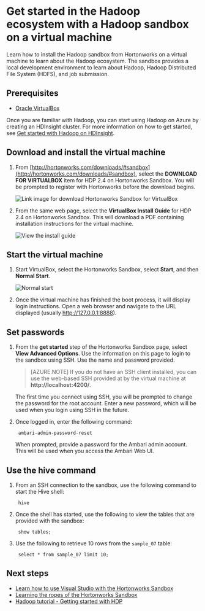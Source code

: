 <properties
    pageTitle="Use a Hadoop sandbox to learn about Hadoop | Azure"
    description="To start learning about using the Hadoop ecosystem, you can set up a Hadoop sandbox from Hortonworks on an Azure virtual machine. "
    keywords="hadoop emulator,hadoop sandbox"
    editor="cgronlun"
    manager="jhubbard"
    services="hdinsight"
    author="nitinme"
    documentationcenter=""
    tags="azure-portal" />
<tags
    ms.assetid="6ad5bb58-8215-4e3d-a07f-07fcd8839cc6"
    ms.service="hdinsight"
    ms.workload="big-data"
    ms.tgt_pltfrm="na"
    ms.devlang="na"
    ms.topic="article"
    ms.date="08/24/2016"
    wacn.date=""
    ms.author="nitinme" />

# Get started in the Hadoop ecosystem with a Hadoop sandbox on a virtual machine
Learn how to install the Hadoop sandbox from Hortonworks on a virtual machine to learn about the Hadoop ecosystem. The sandbox provides a local development environment to learn about Hadoop, Hadoop Distributed File System (HDFS), and job submission.

## Prerequisites
* [Oracle VirtualBox](https://www.virtualbox.org/)

Once you are familiar with Hadoop, you can start using Hadoop on Azure by creating an HDInsight cluster. For more information on how to get started, see [Get started with Hadoop on HDInsight](/documentation/articles/hdinsight-hadoop-tutorial-get-started-windows-v1/).

## Download and install the virtual machine
1. From [http://hortonworks.com/downloads/#sandbox](http://hortonworks.com/downloads/#sandbox), select the **DOWNLOAD FOR VIRTUALBOX** item for HDP 2.4 on Hortonworks Sandbox. You will be prompted to register with Hortonworks before the download begins.
   
    ![Link image for download Hortonworks Sandbox for VirtualBox](./media/hdinsight-hadoop-emulator-get-started/download-sandbox.png)
2. From the same web page, select the **VirtualBox Install Guide** for HDP 2.4 on Hortonworks Sandbox. This will download a PDF containing installation instructions for the virtual machine.
   
    ![View the install guide](./media/hdinsight-hadoop-emulator-get-started/view-install-guide.png)

## Start the virtual machine
1. Start VirtualBox, select the Hortonworks Sandbox, select **Start**, and then **Normal Start**.
   
    ![Normal start](./media/hdinsight-hadoop-emulator-get-started/normal-start.png)
2. Once the virtual machine has finished the boot process, it will display login instructions. Open a web browser and navigate to the URL displayed (usually http://127.0.0.1:8888).

## Set passwords
1. From the **get started** step of the Hortonworks Sandbox page, select **View Advanced Options**. Use the information on this page to login to the sandbox using SSH. Use the name and password provided.
   
   > [AZURE.NOTE]
   > If you do not have an SSH client installed, you can use the web-based SSH provided at by the virtual machine at **http://localhost:4200/**.
   > 
   > 
   
    The first time you connect using SSH, you will be prompted to change the password for the root account. Enter a new password, which will be used when you login using SSH in the future.
2. Once logged in, enter the following command:
   
        ambari-admin-password-reset
   
    When prompted, provide a password for the Ambari admin account. This will be used when you access the Ambari Web UI.

## Use the hive command
1. From an SSH connection to the sandbox, use the following command to start the Hive shell:
   
        hive
2. Once the shell has started, use the following to view the tables that are provided with the sandbox:
   
        show tables;
3. Use the following to retrieve 10 rows from the `sample_07` table:
   
        select * from sample_07 limit 10;

## Next steps
* [Learn how to use Visual Studio with the Hortonworks Sandbox](/documentation/articles/hdinsight-hadoop-emulator-visual-studio/)
* [Learning the ropes of the Hortonworks Sandbox](http://hortonworks.com/hadoop-tutorial/learning-the-ropes-of-the-hortonworks-sandbox/)
* [Hadoop tutorial - Getting started with HDP](http://hortonworks.com/hadoop-tutorial/hello-world-an-introduction-to-hadoop-hcatalog-hive-and-pig/)


